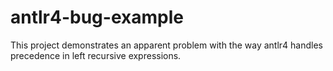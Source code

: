 # antlr4-bug-example
This project demonstrates an apparent problem with the way antlr4 handles precedence in left recursive expressions.
